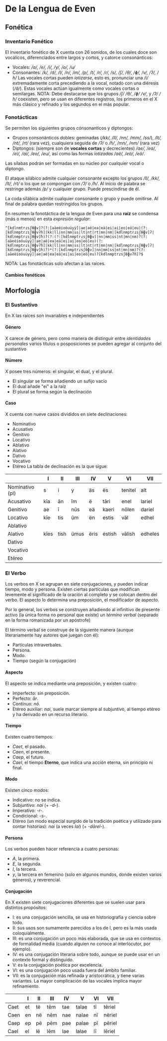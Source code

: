 # De la Lengua de Even
## Fonética
### Inventario Fonético
El inventario fonético de X cuenta con 26 sonidos, de los cuales doce son vocálicos, diferenciados entre largos y cortos, y catorce consonánticos:
  + Vocales: */a/, /e/, /i/, /y/, /o/, /u/*
  + Consonantes: */k/, /d/, /l/, /n/, /m/, /p/, /t/, /r/, /ɾ/, /s/, /ʃ/, /θ/, /ɸ/, /v/, /ʔ/, /ɦ/*
Las vocales cortas pueden *iotizarse*, esto es, pronunciar una */i/* extremadamente corta precediendo a la vocal, notado con una diéresis (*/ä/*). Estas vocales actúan igualmente como vocales cortas o semilargas.
NOTA: Debe destacarse que los grupos */ʃ/ /θ/*, */ɸ/ /v/*, y */ʔ/ /ɦ/* coexisten, pero se usan en diferentes registros, los primeros en el X más clásico y refinado y los segundos en el más popular.

### Fonotácticas
Se permiten los siguientes grupos cónsonanticos y diptongos:
  + Grupos consonánticos dobles: geminadas (*/kk/, /ll/, /nn/, /mm/, /ss/*), */lt/, /nt/, /rt/* (rara vez), cualquiera seguida de */ʔ/* o */ɦ/*, */mn/*, */nm/* (rara vez)
  + Diptongos: (siempre son de **vocales cortas** y decrecientes) */ae/, /ea/, /ei/, /ai/, /eo/, /eu/*, así como las formas *iotizadas* */aë/, /eä/, /eö/*.

Las sílabas podrán ser formadas en su núcleo por cualquier vocal o diptongo.

El ataque silábico admite cualquier consonante excepto los grupos */ll/, /kk/, /lt/, /rt/* o los que se compongan con */ʔ/* o */ɦ/*. Al inicio de palabra se restringe además */p/* y cualquier grupo. Puede prescindirse de él.

La coda silábica admite cualquier consonante o grupo y puede omitirse. Al final de palabra quedan restringidos los grupos.

En resumen la fonotáctica de la lengua de Even para una **raíz** se condensa (más o menos) en esta *expresión regular*:

```regex
^[kdlnmtrɾsʃθɸv]?(?:[aäeëioöuüyÿ]|ae|aë|ea|eä|ei|ai|eo|eö|eu)(?:[kdlnmptrɾsʃθɸvʔɦ]|kk|ll|nn|mm|ss|lt|nt|rt|mn|nm|[kdlnmptrɾsʃθɸv]ʔ|[kdlnmptrɾsʃθɸv]ɦ)?(?:(?:[kdlnmptrɾsʃθɸv]|nn|mm|ss|nt|mn|nm)?(?:[aäeëioöuüyÿ]|ae|aë|ea|eä|ei|ai|eo|eö|eu)(?:[kdlnmptrɾsʃθɸvʔɦ]|kk|ll|nn|mm|ss|lt|nt|rt|mn|nm|[kdlnmptrɾsʃθɸv]ʔ|[kdlnmptrɾsʃθɸv]ɦ)?)*(?:[kdlnmptrɾsʃθɸv]|nn|mm|ss|nt|mn|nm)?(?:[aäeëioöuüyÿ]|ae|aë|ea|eä|ei|ai|eo|eö|eu)?[kdlnmptrɾsʃθɸvʔɦ]?$
```

NOTA: Las fonotácticas solo afectan a las raíces.

#### Cambios fonéticos

## Morfología

### El Sustantivo
En X las raíces son invariables e independientes

#### Género
X carece de género, pero como manera de distinguir entre *identidades personales* varios títulos o posposiciones se pueden agregar al conjunto del sustantivo

#### Número
X posee tres números: el singular, el dual, y el plural.
  + El singular se forma añadiendo un sufijo vacío
  + El dual añade "ei" a la raíz
  + El plural se forma según la declinación

#### Caso
X cuenta con nueve casos divididos en siete declinaciones:
  + Nominativo
  + Acusativo
  + Genitivo
  + Locativo
  + Ablativo
  + Alativo
  + Dativo
  + Vocativo
  + Etéreo
La tabla de declinación es la que sigue:

|                 | I    | II   | III  | IV   | V      | VI      | VII     |
|-----------------|------|------|------|------|--------|---------|---------|
| Nominativo (pl) | s    | i    | y    | äs   | ës     | tenitel | alt     |
| Acusativo       | kīa  | ān   | īm   | ë    | tāri   | enel    | lariel  |
| Genitivo        | ae   | ī    | nūs  | eä   | kaeri  | nōlen   | dariel  |
| Locativo        | kīe  | tis  | üm   | ën   | estis  | vāl     | edhel   |
| Ablativo        |      |      |      |      |        |         |         |
| Alativo         | kīes | tish | ümus | ëris | estish | vālish  | edheles |
| Dativo          |      |      |      |      |        |         |         |
| Vocativo        |      |      |      |      |        |         |         |
| Etéreo          |      |      |      |      |        |         |         |

### El Verbo
Los verbos en X se agrupan en siete conjugaciones, y pueden indicar tiempo, modo y persona. Existen ciertas partículas que modifican levemente el significado de la oración al completo y se colocan dentro del verbo. El aspecto lo determina una preposición, el modificador de aspecto.

Por lo general, los verbos se construyen añadiendo al infinitivo de presente activo (la única forma no personal que existe) un *término verbal* (separado en la forma romanizada por un apóstrofe)

El término verbal se construye de la siguiente manera (aunque literariamente hay autores que juegan con él):
  + Partículas intraverbales.
  + Persona.
  + Modo.
  + Tiempo (según la conjugación)

#### Aspecto
El aspecto se indica mediante una preposición, y existen cuatro:
  + Imperfecto: sin preposición.
  + Perfecto: *ār*.
  + Contínuo: *nō*.
  + Etéreo auxiliar: *nai*, suele marcar siempre al subjuntivo, al tiempo etéreo y ha derivado en un recurso literario.

####  Tiempo
Existen cuatro tiempos:
  + *Caet*, el pasado.
  + *Caen*, el presente.
  + *Caep*, el futuro.
  + *Cael*, el tiempo **Eterno**, que indica una acción eterna, sin principio ni final.

#### Modo
Existen cinco modos:
  + Indicativo: no se indica.
  + Subjuntivo: *nai* (+ *-d-*).
  + Imperativo: *-r-*.
  + Condicional: *-s-*.
  + Etéreo (un modo especial surgido de la tradición poética y utilizado para contar historias): *nai* (a veces *lai*) (+ *-dārel-*).

#### Persona
Los verbos pueden hacer referencia a cuatro personas:
  + *A*, la primera.
  + *E*, la segunda.
  + *I*, la tercera.
  + *y*, la tercera en femenino (solo en algunos mundos, donde existen varios géneros), y reverencial.

#### Conjugación
En X existen siete conjugaciones diferentes que se suelen usar para distintos propósitos:
  + I: es una conjugación sencilla, se usa en historiografía y ciencia sobre todo.
  + II: sus usos son sumamente parecidos a los de I, pero es la más usada coloquialmente.
  + III: es una conjugación un poco más elaborada, que se usa en contextos de formalidad media (cuando alguien no conoce al interlocutor, por ejemplo).
  + IV: es una conjugación literaria sobre todo, aunque se puede usar en un contexto formal y distinguido.
  + V: es la conjugación poética por excelencia.
  + VI: es una conjugación poco usada fuera del ámbito familiar.
  + VII: es la conjugación más refinada y aristocrática, y tiene varias variantes. La mayor complicación de las vocales implica mayor refinamiento.

|      | I  | II | III | IV  | V     | VI | VII    |
|------|----|----|-----|-----|-------|----|--------|
| Caet | et | të | tēm | tae | talae | tī | tēriel |
| Caen | en | në | nēm | nae | nalae | nī | nēriel |
| Caep | ep | pë | pēm | pae | palae | pī | pēriel |
| Cael | el | lë | lēm | lae | lalae | lī | lēriel |